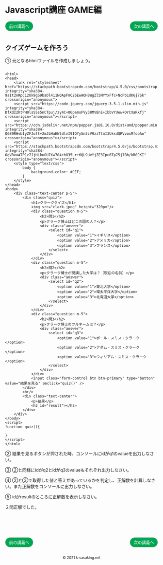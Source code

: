 
<style>
.mb {
  margin-bottom: 90px;
}
.mt {
  margin-top: 90px;
}
.box {
  position: relative;
}
.box .box_left {
  position: absolute;
  left: 0;
}
.box .box_right {
  position: absolute;
  right: 0;
}
.btn {
  padding: 6px 12px;
  border-radius: 7em;
  border: solid 1px #ccc;
}
.bg-info {
  background-color: #00a651;
  color: #ffffff;
}
footer {
    text-align: center;
    margin-top: 120px;
    padding: 30px;
}
</style>

# Javascript講座 GAME編

<div class="box mb">
  <a class="box_left" href="game1.html">
    <button class="btn bg-info">前の講義へ</button>
  </a>
  <a class="box_right" href="game3.html">
    <button class="btn bg-info">次の講義へ</button>
  </a>
</div>

## クイズゲームを作ろう

① 元となるhtmlファイルを作成しましょう。

```

<html>
<head>
    <link rel="stylesheet" href="https://stackpath.bootstrapcdn.com/bootstrap/4.5.0/css/bootstrap.min.css" integrity="sha384-9aIt2nRpC12Uk9gS9baDl411NQApFmC26EwAOH8WgZl5MYYxFfc+NcPb1dKGj7Sk" crossorigin="anonymous">
    <script src="https://code.jquery.com/jquery-3.5.1.slim.min.js" integrity="sha384-DfXdz2htPH0lsSSs5nCTpuj/zy4C+OGpamoFVy38MVBnE+IbbVYUew+OrCXaRkfj" crossorigin="anonymous"></script>
    <script src="https://cdn.jsdelivr.net/npm/popper.js@1.16.0/dist/umd/popper.min.js" integrity="sha384-Q6E9RHvbIyZFJoft+2mJbHaEWldlvI9IOYy5n3zV9zzTtmI3UksdQRVvoxMfooAo" crossorigin="anonymous"></script>
    <script src="https://stackpath.bootstrapcdn.com/bootstrap/4.5.0/js/bootstrap.min.js" integrity="sha384-OgVRvuATP1z7JjHLkuOU7Xw704+h835Lr+6QL9UvYjZE3Ipu6Tp75j7Bh/kR0JKI" crossorigin="anonymous"></script>
    <style type="text/css">
        body {
            background-color: #CEF;
        }
    </style>   
</head>
<body>
    <div class="text-center p-5">
        <div class="quiz">
            <h1>クラーククイズ</h1>
            <img src="clark.jpeg" height="320px"/>
            <div class="question m-5">
                <h2>問1</h2>
                <p>クラーク博士はどこの国の人？</p>
                <div class="answer">
                    <select id="q1">
                        <option value="1">イギリス</option>
                        <option value="2">アメリカ</option>
                        <option value="3">フランス</option>
                    </select>
                </div>
            </div>
            <div class="question m-5">
                <h2>問2</h2>
                <p>クラーク博士が開講した大学は？（現在の名前）</p>
                <div class="answer">
                    <select id="q2">
                        <option value="1">東北大学</option>
                        <option value="2">環太平洋大学</option>
                        <option value="3">北海道大学</option>
                    </select>
                </div>
            </div>
            <div class="question m-5">
                <h2>問3</h2>
                <p>クラーク博士のフルネームは？</p>
                <div class="answer">
                    <select id="q3">
                        <option value="1">ポール・スミス・クラーク</option>
                        <option value="2">アダム・スミス・クラーク</option>
                        <option value="3">ウィリアム・スミス・クラーク</option>
                    </select>
                </div>
            </div>
            <input class="form-control btn btn-primary" type="button" value="結果を見る" onclick="quiz()" />
        </div>
        <hr/>
        <div class="text-center">
            <p>結果</p>
            <h2 id="result"></h2>
        </div>
    </div>
</body>
<script>
function quiz(){

}
</script>
</html>
```

② 結果を見るボタンが押された時、コンソールにidがq1のvalueを出力しなさい。

③ ②と同様にidがq2とidがq3のvalueもそれぞれ出力しなさい。

④ ②と③で取得した値と答えがあっているかを判定し、正解数を計算しなさい。また正解数をコンソールに出力しなさい。

⑤ idがresultのところに正解数を表示しなさい。

２問正解でした。



<div class="box mt mb">
  <a class="box_left" href="game1.html">
    <button class="btn bg-info">前の講義へ</button>
  </a>
  <a class="box_right" href="game3.html">
    <button class="btn bg-info">次の講義へ</button>
  </a>
</div>

<footer>
    <small>© 2021 k-sasaking.net</small>
</footer>
